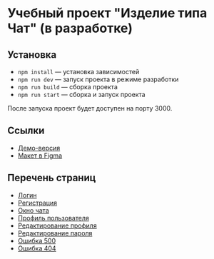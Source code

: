 # Учебный проект "Изделие типа Чат" (в разработке)

## Установка

- `npm install` — установка зависимостей
- `npm run dev` — запуск проекта в режиме разработки
- `npm run build` — сборка проекта
- `npm run start` — сборка и запуск проекта

После запуска проект будет доступен на порту 3000.

## Ссылки

- [Демо-версия](https://serene-heliotrope-d9a2a9.netlify.app/)
- [Макет в Figma](https://www.figma.com/design/jF5fFFzgGOxQeB4CmKWTiE/Chat_external_link?node-id=0-1&p=f&t=3pOtQQuFKpbpxlJA-0)

## Перечень страниц

- [Логин](https://serene-heliotrope-d9a2a9.netlify.app)
- [Регистрация](https://serene-heliotrope-d9a2a9.netlify.app/src/html/signin)
- [Окно чата](https://serene-heliotrope-d9a2a9.netlify.app/src/html/chat)
- [Профиль пользователя](https://serene-heliotrope-d9a2a9.netlify.app/src/html/profile)
- [Редактирование профиля](https://serene-heliotrope-d9a2a9.netlify.app/src/html/edit-profile)
- [Редактирование пароля](https://serene-heliotrope-d9a2a9.netlify.app/src/html/edit-password)
- [Ошибка 500](https://serene-heliotrope-d9a2a9.netlify.app/src/html/500)
- [Ошибка 404](https://serene-heliotrope-d9a2a9.netlify.app/src/html/404)
